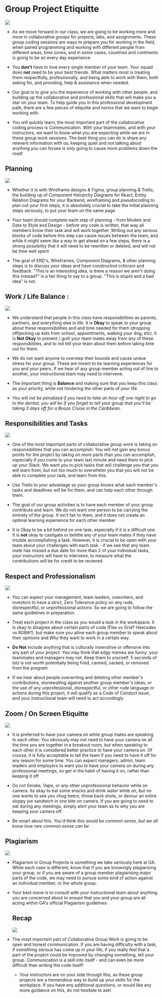 # Group Project Etiquitte

<img src ="https://lawliberty.org/app/uploads/2020/05/Council-of-Elrond-1060x598.jpg"/>

- As we move forward in our class, we are going to be working more and more in collaborative groups for projects, labs, and assignments. These group coding sessions are ways to prepare you for working in the field, when paired programming and working with different people from different areas, time zones, and in some cases, countries and continents is going to be an every day experience. 

- You **don't** have to love every single member of your team. Your squad does **not** need to be your best friends. What matters most is treating them respectfully, professionally, and being able to work with them, both asking for, and providing, help & assistance when needed.
  
- Our goal is to give you the experience of working with other people, and building up the collaborative and professional skills that will make you a star on your team. To help guide you in this professional development path, there are a few peices of etiquitte and norms that we want to begin working with.

- You will quickly learn, the most important part of the collaborative coding process is Communication. With your teammates, and with your instructors, we want to know what you are expecting while we are in these group work sessions. The best thing you can do is share any relevent information with us; keeping quiet and not talking about anything you can forsee is only going to cause more problems down the road!

## Planning

<img src="https://tolkiengateway.net/w/images/c/ce/The_Lord_of_the_Rings_-_The_Fellowship_of_the_Ring_-_Council_of_Elrond2.jpg"/>


- Whether it is with Wireframe designs & Figma, group planning & Trello, the building up of Component Heirarchy Diagrams for React, Entity Relation Diagrams for your Backend, wireframing and pseudocoding to plan out your first steps, it is absolutely crucial to take the initial planning steps seriously, to put your team on the same page
  
- Your team should complete each step of planning - from  Models and Data to Style and Design - before any code is written, that way all members know their task and will work together. Writing out any serious blocks of code before this step can cause issues between the team, and while it might seem like a way to get ahead on a few steps, there is a strong possibility that it will need to be rewritten or deleted, and will not be time well spent

- The goal of ERD's, Wireframes, Component Diagrams, & other planning steps is to discuss your ideas and have constructive criticism and feedback. "This is an interesting idea, is there a reason we aren't doing *this* instead?" is a fair thing to say to a group. "This is stupid and a bad idea" is not. 

## Work / Life Balance :


<img src="https://static.wikia.nocookie.net/lotrfanon/images/3/34/Frodo.jpg/revision/latest/thumbnail/width/360/height/360?cb=20090417063622"/>

- We understand that people in this class have responsibilities as parents, partners, and everything else in life. It is **Okay** to speak to your group about these responsibilities and and time needed for them (dropping off/picking up kids from school, appointments, walking your dog, etc). It is **Not Okay** to prevent / guilt your team mates away from any of these responsbilities, and to not tell your team about them before taking time out for them.

- We do not want anyone to overstep their bounds and cause undue stress for your group. These are meant to be learning experiences for you and your peers. If we hear of any group member acting out of line to another, your instructional team may need to intervene.

- The important thing is **Balance** and making sure that you keep this class as your priority, while not hindering the other parts of your life.

- *You will not be penalized if you need to take an hour off one night to go to the dentist, you will be if you forget to tell your group that you'll be taking 3 days off for a Booze Cruise in the Caribbean.*



## Responsibilities and Tasks

<img src="https://images.squarespace-cdn.com/content/v1/5d35ea13690f4000010def45/1578501132694-SI05PXF9BLZFOFM20R8R/I-can-carry-you-800x401.jpg"/>

- One of the most important parts of collaborative group work is taking on responsibilities that you can accomplish. You will *not* gain any bonus points for the project by taking on more parts than you can accomplish, especially if you come to your team last minute and need them to pick up your Slack. We want you to pick tasks that will challenge you that you will learn from, but not too much to overwhelm you that you will not be able to complete your task, and learn from this.

- Use Trello to your advantage so your group knows what each member's tasks and deadlines will be for them, and can help each other through them.

- The goal of our group activities is to have each member of your group contribute and learn. We do not want one person to be carrying the entirety of the group. It isn't fair to them, and it does not create an optimal learning experience for each other member

- It is Okay to be a bit behind on one task, especially if it is a difficult one. It is **not** okay to castigate or belittle any of your team mates if they have trouble accomplishing a task. However, it is crucial to be open with your team about your challenges with each task - if we see that any team mate has missed a due date for more than 2 of your individual tasks, your instructors will have to intervene, to measure what the contributions will be for credit to be recieved. 

## Respect and Professionalism

<img src="https://itisalwayssunrisesomewhere.wordpress.com/wp-content/uploads/2013/01/frodosamgollum3.jpg"/>

- You can expect your management, team leaders, coworkers, and investors to have a strict, Zero Tolerance policy on any rude, disrespectful, or unprofessional actions. So we are going to follow the same guidelines in preparation.

- Treat each project in the class as you would a task in the workspace. It is okay to disagree about certain parts of code (Flex vs Grid? Hexcodes vs RGBA?), but make sure you allow each group member to speak about their opinions and *Why* they want to work in a certain way.

- **Do Not** include anything that is culturally insensitive or offensive into any part of your project. You may think that edgy memes are funny: your teammates and managers may not. Keep them to yourself. 5 seconds of *lolz* is not worth potentially being fired, canned, sacked, or removed from the program

- If we hear about people overwriting and deleting other member's contributions, stonewalling against another group member's ideas, or the use of any unprofessional, disrespectful, or other rude language or actions during this project, it will qualify as a Code of Conduct issue, and your instructional team will need to act accordingly


## Zoom / On Screen Etiquitte

<img src="https://www.theodysseyonline.com/media-library/eyJhbGciOiJIUzI1NiIsInR5cCI6IkpXVCJ9.eyJpbWFnZSI6Imh0dHBzOi8vbWVkaWEucmJsLm1zL2ltYWdlP3U9JTJGZmlsZXMlMkYyMDE2JTJGMDMlMkYwNCUyRjYzNTkyNjcxNjcyNTEzMDcyNDc5NDIwNjEwX2Y3OGJhYzNjLTYwNjAtNDg5My04NGQ1LWZlZjFjY2U0NjVmNC5naWYmYW1wO2hvPWh0dHBzJTNBJTJGJTJGYXo2MTY1Nzgudm8ubXNlY25kLm5ldCZhbXA7cz02NzUmYW1wO2g9ZjZkNmU1NjZiNjRmZjI3NGRmY2ZmMmY5NjU0NzE5NmYxMWE4MmE0NDAwMzI0MTQ2MTYxNzQyNGMyYWE0ZjE1NiZhbXA7c2l6ZT05ODB4JmFtcDtjPTQwMTAxNjcxIiwiZXhwaXJlc19hdCI6MTc0NTI5NzAyNX0.EGf5wmvtY0e7KXbcXA5KArvISAehpy9-7paSl7M9NrI/image.jpg?=undefined&quality=80"/>

- It is preferred to have your camera on while group mates are speaking to each other. You obviously may not need to have your camera on all the time you are together in a breakout room, but when speaking to each other it is considered better practice to have your camera on. Of course, it is fully acceptable to tell the team if you need to have it off for any reason for some time. You can expect managers, admin, team leaders and employers to want you to have your camera on during any professional meetings, so get in the habit of having it on, rather than keeping it off

- Do not Smoke, Vape, or any other unprofessional behavior while on camera. Its okay to eat some snacks and drink water while on, but no one wants to see you chug beers, throw back shots, or devour an entire sloppy joe sandwich in one bite on camera. If you are going to need to eat during any meetings, simply alert your team as to why you are keeping your camera off.

- Be smart about this. *You'd think this would be common sense, but we all know how rare common sense can be*

## Plagiarism

<img src="https://qph.cf2.quoracdn.net/main-qimg-9b5071ac8595cb7650592334821c2cb1-lq"/>

- Plagiarism in Group Projects is something we take seriously here at GA. While each case is different, know that if you are knowingly plagiarising your group, or if you are aware of a group member plagiarising major parts of the code, we may need to pursue some kind of action against an individual member, or the whole group.

- Your best move is to consult with your instructional team about anything you are concerned about to ensure that you and your group are all acting within GA's official Plagiarism guidelines


  ## Recap

  <img src="https://static1.cbrimages.com/wordpress/wp-content/uploads/2021/04/Lord-of-the-Rings-Ending.jpg"/>


- The most important part of Collaborative Group Work is going to be open and honest communication. If you are having difficulty with a task, if something serious has come up in your life, if you really feel that a part of the project could be improved by changing something, tell your group. Communication is a skill into itself - and can even be more difficult than writing the code itself!

  - Your instructors are on your side through this, as these group projects are a tremendous way to build up your skills for the workplace. If you have any additional questions, or would like any more guidance on this, do not hesitate to ask!
